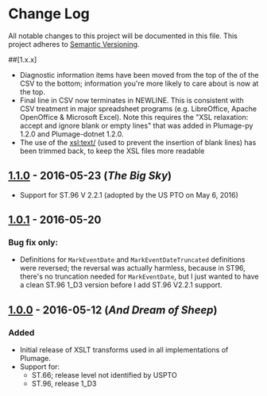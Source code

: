 # Change Log
All notable changes to this project will be documented in this file.
This project adheres to [Semantic Versioning](http://semver.org/).

##[1.x.x]
- Diagnostic information items have been moved from the top of the of the CSV to the bottom; information you're more likely to care about is now at the top.
- Final line in CSV now terminates in NEWLINE. This is consistent with CSV treatment in major spreadsheet programs (e.g. LibreOffice, Apache OpenOffice & Microsoft Excel). Note this requires the "XSL relaxation: accept and ignore blank or empty lines" that was added in Plumage-py 1.2.0 and Plumage-dotnet 1.2.0.
- The use of the <xsl:text/> (used to prevent the insertion of blank lines) has been trimmed back, to keep the XSL files more readable 

## [1.1.0](https://github.com/codingatty/Plumage/releases/tag/V1.1.0) - 2016-05-23 (*The Big Sky*)
- Support for ST.96 V 2.2.1 (adopted by the US PTO on May 6, 2016)

## [1.0.1](https://github.com/codingatty/Plumage/releases/tag/V1.0.1) - 2016-05-20 
### Bug fix only:
- Definitions for ``MarkEventDate`` and ``MarkEventDateTruncated`` definitions were reversed; the reversal was actually harmless, because in ST96, there's no truncation needed for ``MarkEventDate``, but I just wanted to have a clean ST.96&nbsp;1_D3 version before I add ST.96 V2.2.1 support.

## [1.0.0](https://github.com/codingatty/Plumage/releases/tag/V1.0.0) - 2016-05-12 (*And Dream of Sheep*)
### Added
- Initial release of XSLT transforms used in all implementations of Plumage.
- Support for:
  - ST.66; release level not identified by USPTO
  - ST.96, release 1_D3 
